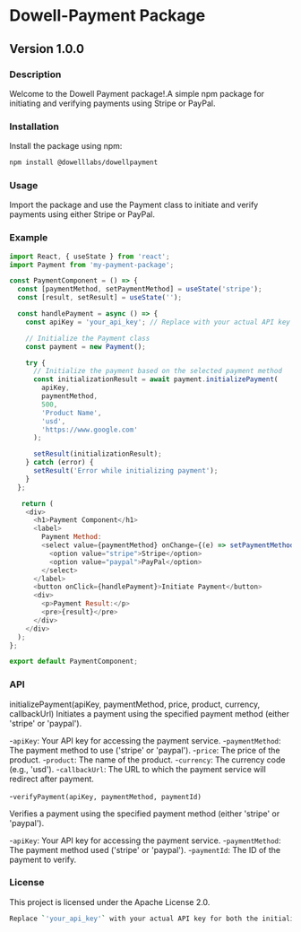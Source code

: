 # Dowell-Payment Package

## Version 1.0.0

### Description

Welcome to the Dowell Payment package!.A simple npm package for initiating and verifying payments using Stripe or PayPal.

### Installation

Install the package using npm:

```bash
npm install @dowelllabs/dowellpayment
```

### Usage

Import the package and use the Payment class to initiate and verify payments using either Stripe or PayPal.

### Example

```javascript
import React, { useState } from 'react';
import Payment from 'my-payment-package';

const PaymentComponent = () => {
  const [paymentMethod, setPaymentMethod] = useState('stripe');
  const [result, setResult] = useState('');

  const handlePayment = async () => {
    const apiKey = 'your_api_key'; // Replace with your actual API key

    // Initialize the Payment class
    const payment = new Payment();

    try {
      // Initialize the payment based on the selected payment method
      const initializationResult = await payment.initializePayment(
        apiKey,
        paymentMethod,
        500,
        'Product Name',
        'usd',
        'https://www.google.com'
      );

      setResult(initializationResult);
    } catch (error) {
      setResult('Error while initializing payment');
    }
  };

   return (
    <div>
      <h1>Payment Component</h1>
      <label>
        Payment Method:
        <select value={paymentMethod} onChange={(e) => setPaymentMethod(e.target.value)}>
          <option value="stripe">Stripe</option>
          <option value="paypal">PayPal</option>
        </select>
      </label>
      <button onClick={handlePayment}>Initiate Payment</button>
      <div>
        <p>Payment Result:</p>
        <pre>{result}</pre>
      </div>
    </div>
  );
};

export default PaymentComponent;

```

### API

initializePayment(apiKey, paymentMethod, price, product, currency, callbackUrl)
Initiates a payment using the specified payment method (either 'stripe' or 'paypal').

-`apiKey`: Your API key for accessing the payment service.
-`paymentMethod`: The payment method to use ('stripe' or 'paypal').
-`price`: The price of the product.
-`product`: The name of the product.
-`currency`: The currency code (e.g., 'usd').
-`callbackUrl`: The URL to which the payment service will redirect after payment.

-`verifyPayment(apiKey, paymentMethod, paymentId)`

Verifies a payment using the specified payment method (either 'stripe' or 'paypal').

-`apiKey`: Your API key for accessing the payment service.
-`paymentMethod`: The payment method used ('stripe' or 'paypal').
-`paymentId`: The ID of the payment to verify.

### License

This project is licensed under the Apache License 2.0.

``` bash
Replace `'your_api_key'` with your actual API key for both the initialization and verification calls. Make sure to include this README.md file in the root directory of your npm package. This README will provide users with an overview of your package, installation instructions, usage examples, and information about the API and license.

```
